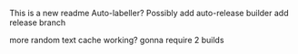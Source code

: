 This is a new readme
Auto-labeller?
Possibly add auto-release builder
add release branch

more random text
cache working? gonna require 2 builds
